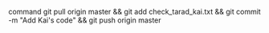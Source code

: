 command
git pull origin master && git add check_tarad_kai.txt && git commit -m "Add Kai's code" && git push origin master
